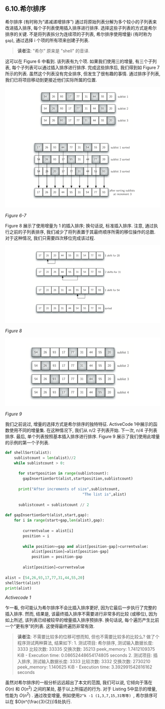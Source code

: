 ## 6.10.希尔排序

希尔排序 (有时称为“递减递增排序”) 通过将原始列表分解为多个较小的子列表来改进插入排序, 每个子列表使用插入排序进行排序.  选择这些子列表的方式是希尔排序的关键. 不是将列表拆分为连续项的子列表, 希尔排序使用增量i (有时称为 `gap`), 通过选择 i 个项的所有项来创建子列表. 

> **读者注**: "希尔" 原来是 "shell" 的音译. 

这可以在 Figure 6 中看到. 该列表有九个项. 如果我们使用三的增量, 有三个子列表, 每个子列表可以通过插入排序进行排序. 完成这些排序后, 我们得到如 Figure 7 所示的列表. 虽然这个列表没有完全排序, 但发生了很有趣的事情.  通过排序子列表, 我们已将项目移动到更接近他们实际所属的位置. 

![6.10.希尔排序.figure6](assets/5.10.shell%E6%8E%92%E5%BA%8F.figure6.png)

*Figure 6-7*

Figure 8 展示了使用增量为 1 的插入排序; 换句话说, 标准插入排序. 注意, 通过执行之前的子列表排序, 我们减少了将列表置于其最终顺序所需的移位操作的总数. 对于这种情况, 我们只需要四次移位完成该过程. 

![6.10.希尔排序.figure8](assets/5.10.shell%E6%8E%92%E5%BA%8F.figure8.png)

*Figure 8*

![6.10.希尔排序.figure9](assets/5.10.shell%E6%8E%92%E5%BA%8F.figure9.png)

*Figure 9*

我们之前说过, 增量的选择方式是希尔排序的独特特征.  ActiveCode 1中展示的函数使用不同的增量集. 在这种情况下, 我们从 n/2 子列表开始. 下一次, n/4 子列表排序. 最后, 单个列表按照基本插入排序进行排序.  Figure 9 展示了我们使用此增量的示例的第一个子列表. 

```python
def shellSort(alist):
    sublistcount = len(alist)//2
    while sublistcount > 0:

      for startposition in range(sublistcount):
        gapInsertionSort(alist,startposition,sublistcount)

      print("After increments of size",sublistcount,
                                   "The list is",alist)

      sublistcount = sublistcount // 2

def gapInsertionSort(alist,start,gap):
    for i in range(start+gap,len(alist),gap):

        currentvalue = alist[i]
        position = i

        while position>=gap and alist[position-gap]>currentvalue:
            alist[position]=alist[position-gap]
            position = position-gap

        alist[position]=currentvalue

alist = [54,26,93,17,77,31,44,55,20]
shellSort(alist)
print(alist)
```

*Activecode 1*

乍一看, 你可能认为希尔排序不会比插入排序更好, 因为它最后一步执行了完整的插入排序. 然而, 结果是, 该最终插入排序不需要进行非常多的比较 (或移位), 因为如上所述, 该列表已经被较早的增量插入排序预排序.  换句话说, 每个遍历产生比前一个“更有序”的列表.  这使得最终遍历非常有效. 

> **读者注**: 
> 不需要比较多的位移可想而知, 但也不需要比较多的比较么?
> 做了个程序测试两种算法, 结果如下: 
> 1.
> 测试项目:  希尔排序, 测试输入数据长度: 3333
> 比较次数:  33335
> 交换次数:  35213
> peek_memory:  1.7412109375 KiB - Execution time: 0.08652448654174805 seconds
> 2.
> 测试项目:  插入排序, 测试输入数据长度: 3333
> 比较次数:  3332
> 交换次数:  2730210
> peek_memory:  1.140625 KiB - Execution time: 3.392991542816162 seconds



虽然对希尔排序的一般分析远远超出了本文的范围, 我们可以说, 它倾向于落在 $O(n)$ 和 $O(n^2)$ 之间的某处, 基于以上所描述的行为. 对于 Listing 5中显示的增量, 性能为 $O(n^2)$ .  通过改变增量, 例如使用`2^k -1 (1,3,7,15,31等等) `, 希尔排序可以在 $O(n^{\frac{3}{2}})$处执行. 
